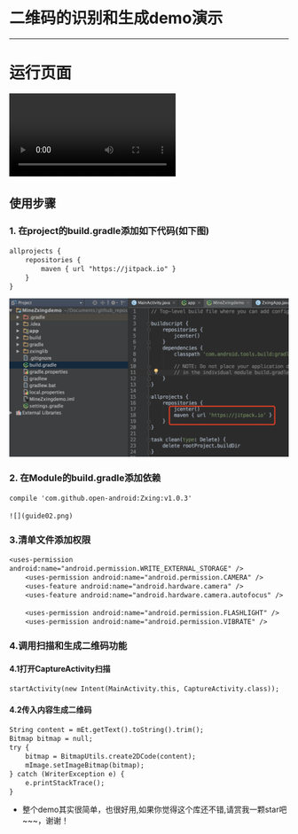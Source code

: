# 二维码的识别和生成demo演示
---

# 运行页面

![](show01.mp4)


## 使用步骤

### 1. 在project的build.gradle添加如下代码(如下图)

	allprojects {
	    repositories {
	        maven { url "https://jitpack.io" }
	    }
	}

![](guide01.png)

### 2. 在Module的build.gradle添加依赖

    compile 'com.github.open-android:Zxing:v1.0.3'

    ![](guide02.png)

### 3.清单文件添加权限

	<uses-permission android:name="android.permission.WRITE_EXTERNAL_STORAGE" />
        <uses-permission android:name="android.permission.CAMERA" />
        <uses-feature android:name="android.hardware.camera" />
        <uses-feature android:name="android.hardware.camera.autofocus" />

        <uses-permission android:name="android.permission.FLASHLIGHT" />
        <uses-permission android:name="android.permission.VIBRATE" />

### 4.调用扫描和生成二维码功能


#### 4.1打开CaptureActivity扫描
	
    startActivity(new Intent(MainActivity.this, CaptureActivity.class));

#### 4.2传入内容生成二维码

	String content = mEt.getText().toString().trim();
    Bitmap bitmap = null;
    try {
        bitmap = BitmapUtils.create2DCode(content);
        mImage.setImageBitmap(bitmap);
    } catch (WriterException e) {
        e.printStackTrace();
    }

	
* 整个demo其实很简单，也很好用,如果你觉得这个库还不错,请赏我一颗star吧~~~，谢谢！


	
